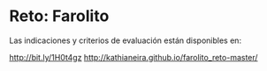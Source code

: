 # Reto: Farolito

Las indicaciones y criterios de evaluación están disponibles en:

http://bit.ly/1H0t4gz
http://kathianeira.github.io/farolito_reto-master/
